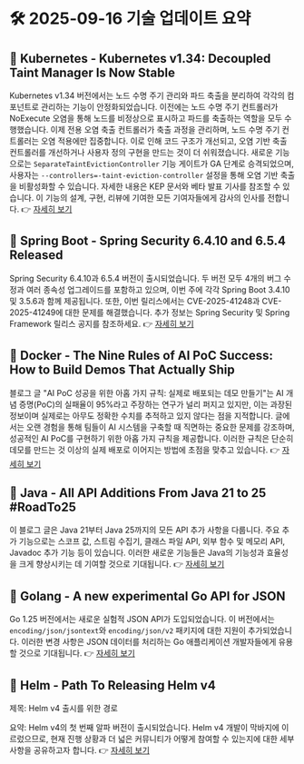 # 🛠️ 2025-09-16 기술 업데이트 요약

## 🔹 Kubernetes - Kubernetes v1.34: Decoupled Taint Manager Is Now Stable
Kubernetes v1.34 버전에서는 노드 수명 주기 관리와 파드 축출을 분리하여 각각의 컴포넌트로 관리하는 기능이 안정화되었습니다. 이전에는 노드 수명 주기 컨트롤러가 NoExecute 오염을 통해 노드를 비정상으로 표시하고 파드를 축출하는 역할을 모두 수행했습니다. 이제 전용 오염 축출 컨트롤러가 축출 과정을 관리하며, 노드 수명 주기 컨트롤러는 오염 적용에만 집중합니다. 이로 인해 코드 구조가 개선되고, 오염 기반 축출 컨트롤러를 개선하거나 사용자 정의 구현을 만드는 것이 더 쉬워졌습니다. 새로운 기능으로는 <code>SeparateTaintEvictionController</code> 기능 게이트가 GA 단계로 승격되었으며, 사용자는 <code>--controllers=-taint-eviction-controller</code> 설정을 통해 오염 기반 축출을 비활성화할 수 있습니다. 자세한 내용은 KEP 문서와 베타 발표 기사를 참조할 수 있습니다. 이 기능의 설계, 구현, 리뷰에 기여한 모든 기여자들에게 감사의 인사를 전합니다.
👉 [자세히 보기](https://kubernetes.io/blog/2025/09/15/kubernetes-v1-34-decoupled-taint-manager-is-now-stable/)

## 🔹 Spring Boot - Spring Security 6.4.10 and 6.5.4 Released
Spring Security 6.4.10과 6.5.4 버전이 출시되었습니다. 두 버전 모두 4개의 버그 수정과 여러 종속성 업그레이드를 포함하고 있으며, 이번 주에 각각 Spring Boot 3.4.10 및 3.5.6과 함께 제공됩니다. 또한, 이번 릴리스에서는 CVE-2025-41248과 CVE-2025-41249에 대한 문제를 해결했습니다. 추가 정보는 Spring Security 및 Spring Framework 릴리스 공지를 참조하세요.
👉 [자세히 보기](https://spring.io/blog/2025/09/15/spring-security-6-4-10-and-6-5-4-released)

## 🔹 Docker - The Nine Rules of AI PoC Success: How to Build Demos That Actually Ship
블로그 글 "AI PoC 성공을 위한 아홉 가지 규칙: 실제로 배포되는 데모 만들기"는 AI 개념 증명(PoC)의 실패율이 95%라고 주장하는 연구가 널리 퍼지고 있지만, 이는 과장된 정보이며 실제로는 아무도 정확한 수치를 추적하고 있지 않다는 점을 지적합니다. 글에서는 오랜 경험을 통해 팀들이 AI 시스템을 구축할 때 직면하는 중요한 문제를 강조하며, 성공적인 AI PoC를 구현하기 위한 아홉 가지 규칙을 제공합니다. 이러한 규칙은 단순히 데모를 만드는 것 이상의 실제 배포로 이어지는 방법에 초점을 맞추고 있습니다.
👉 [자세히 보기](https://www.docker.com/blog/ai-poc-success-rules/)

## 🔹 Java - All API Additions From Java 21 to 25 #RoadTo25
이 블로그 글은 Java 21부터 Java 25까지의 모든 API 추가 사항을 다룹니다. 주요 추가 기능으로는 스코프 값, 스트림 수집기, 클래스 파일 API, 외부 함수 및 메모리 API, Javadoc 추가 기능 등이 있습니다. 이러한 새로운 기능들은 Java의 기능성과 효율성을 크게 향상시키는 데 기여할 것으로 기대됩니다.
👉 [자세히 보기](https://inside.java/2025/09/09/roadto25-api/)

## 🔹 Golang - A new experimental Go API for JSON
Go 1.25 버전에서는 새로운 실험적 JSON API가 도입되었습니다. 이 버전에서는 `encoding/json/jsontext`와 `encoding/json/v2` 패키지에 대한 지원이 추가되었습니다. 이러한 변경 사항은 JSON 데이터를 처리하는 Go 애플리케이션 개발자들에게 유용할 것으로 기대됩니다.
👉 [자세히 보기](https://go.dev/blog/jsonv2-exp)

## 🔹 Helm - Path To Releasing Helm v4
제목: Helm v4 출시를 위한 경로

요약: Helm v4의 첫 번째 알파 버전이 출시되었습니다. Helm v4 개발이 막바지에 이르렀으므로, 현재 진행 상황과 더 넓은 커뮤니티가 어떻게 참여할 수 있는지에 대한 세부 사항을 공유하고자 합니다.
👉 [자세히 보기](https://helm.sh/blog/path-to-helm-v4/)

